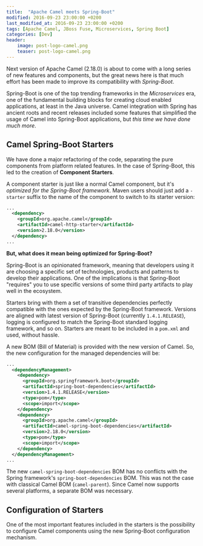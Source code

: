 ```yaml
---
title:  "Apache Camel meets Spring-Boot"
modified: 2016-09-23 23:00:00 +0200
last_modified_at: 2016-09-23 23:00:00 +0200
tags: [Apache Camel, JBoss Fuse, Microservices, Spring Boot]
categories: [Dev]
header:
    image: post-logo-camel.png
    teaser: post-logo-camel.png
---
```

Next version of Apache Camel (2.18.0) is about to come with a long series of new features and components,
but the great news here is that much effort has been made to improve its compatibility with *Spring-Boot*.

Spring-Boot is one of the top trending frameworks in the *Microservices* era,
one of the fundamental building blocks for creating cloud enabled applications, at least in the Java universe.
Camel integration with Spring has ancient roots and recent releases included some features that simplified
the usage of Camel into Spring-Boot applications, but *this time we have done much more*.

## Camel Spring-Boot Starters
We have done a major refactoring of the code, separating the pure components from platform related features.
In the case of Spring-Boot, this led to the creation of **Component Starters**.

A component starter is just like a normal Camel component, but it's *optimized for the Spring-Boot framework*.
Maven users should just add a `-starter` suffix to the name of the component to switch to its starter version:

```xml
...
  <dependency>
    <groupId>org.apache.camel</groupId>
    <artifactId>camel-http-starter</artifactId>
    <version>2.18.0</version>
  </dependency>
...
```

**But, what does it mean being optimized for Spring-Boot?**

Spring-Boot is an opinionated framework, meaning that developers using it are choosing a specific set of technologies,
products and patterns to develop their applications. One of the implications is that Spring-Boot "requires" you to use
specific versions of some third party artifacts to play well in the ecosystem.

Starters bring with them a set of transitive dependencies perfectly compatible
with the ones expected by the Spring-Boot framework. Versions are aligned with latest version of Spring-Boot (currently `1.4.1.RELEASE`),
logging is configured to match the Spring-Boot standard logging framework, and so on.
Starters are meant to be included in a `pom.xml` and used, without hassle.

A new BOM (Bill of Material) is provided with the new version of Camel. So, the new configuration for the managed dependencies will be:

```xml
...
  <dependencyManagement>
    <dependency>
      <groupId>org.springframework.boot</groupId>
      <artifactId>spring-boot-dependencies</artifactId>
      <version>1.4.1.RELEASE</version>
      <type>pom</type>
      <scope>import</scope>
    </dependency>
    <dependency>
      <groupId>org.apache.camel</groupId>
      <artifactId>camel-spring-boot-dependencies</artifactId>
      <version>2.18.0</version>
      <type>pom</type>
      <scope>import</scope>
    </dependency>
  </dependencyManagement>
...
```
The new `camel-spring-boot-dependencies` BOM has no conflicts with the Spring framework's `spring-boot-dependencies` BOM.
This was not the case with classical Camel BOM (`camel-parent`). Since Camel now supports several platforms, a separate BOM was necessary.

## Configuration of Starters
One of the most important features included in the starters is the possibility to configure Camel components using the new Spring-Boot configuration mechanism.
